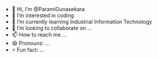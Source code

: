 - 👋 Hi, I’m @ParamiGunasekara
- 👀 I’m interested in coding
- 🌱 I’m currently learning Industrial Information Technology
- 💞️ I’m looking to collaborate on ...
- 📫 How to reach me ...
- 😄 Pronouns: ...
- ⚡ Fun fact: ...

<!---
ParamiGunasekara/ParamiGunasekara is a ✨ special ✨ repository because its `README.md` (this file) appears on your GitHub profile.
You can click the Preview link to take a look at your changes.
--->
